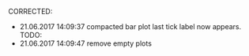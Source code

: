 CORRECTED:
- 21.06.2017 14:09:37 compacted bar plot last tick label now appears.
TODO:
- 21.06.2017 14:09:47 remove empty plots
